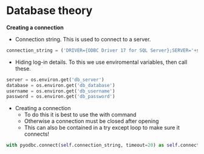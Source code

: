 # Database theory
**Creating a connection**
- Connection string. This is used to connect to a server.
```python
connection_string = ('DRIVER={ODBC Driver 17 for SQL Server};SERVER='+server+';DATABASE='+database+';UID='+username+';PWD='+ password)
```
- Hiding log-in details. To this we use enviromental variables, then call these.
```python
server = os.environ.get('db_server')
database = os.environ.get('db_database')
username = os.environ.get('db_username')
password = os.environ.get('db_password')
```
- Creating a connection
    - To do this it is best to use the with command
    - Otherwise a connection must be closed after opening
    - This can also be contained in a try except loop to make sure it connects!
```python
with pyodbc.connect(self.connection_string, timeout=20) as self.connection          
```
